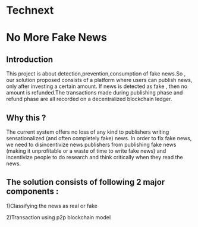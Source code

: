 # Technext
# No More Fake News

## Introduction
This project is about  detection,prevention,consumption of fake news.So , our solution proposed consists of a platform where users can publish news, only after investing  a certain amount.
If news is detected as fake , then no amount is refunded.The transactions made during publishing phase and refund phase are all recorded on a  decentralized blockchain ledger.

## Why this ?
The current system offers no loss of any kind to publishers writing sensationalized (and often completely fake) news.
In order to fix fake news, we need to disincentivize news publishers from publishing fake news (making it unprofitable or a waste of time to write fake news) and incentivize people to do research and think critically when they read the news.

## The solution consists of following 2 major components :
1)Classifying the news as real or fake

2)Transaction using p2p blockchain model

